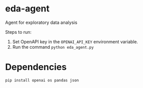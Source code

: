 # eda-agent
Agent for exploratory data analysis

Steps to run:
1. Set OpenAPI key in the `OPENAI_API_KEY` environment variable.
2. Run the command `python eda_agent.py`

# Dependencies
`pip install openai os pandas json`
